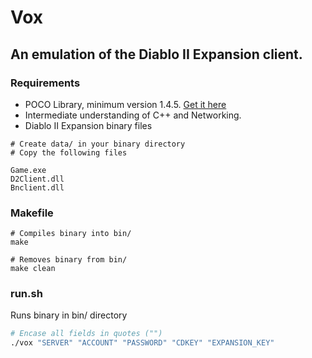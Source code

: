 # Vox

## An emulation of the Diablo II Expansion client.

### Requirements
* POCO Library, minimum version 1.4.5. [Get it here](http://pocoproject.org/)
* Intermediate understanding of C++ and Networking.
* Diablo II Expansion binary files

```
# Create data/ in your binary directory
# Copy the following files

Game.exe
D2Client.dll
Bnclient.dll
```

### Makefile
```make
# Compiles binary into bin/
make

# Removes binary from bin/
make clean
```

### run.sh
Runs binary in bin/ directory
```sh
# Encase all fields in quotes ("")
./vox "SERVER" "ACCOUNT" "PASSWORD" "CDKEY" "EXPANSION_KEY"
```
